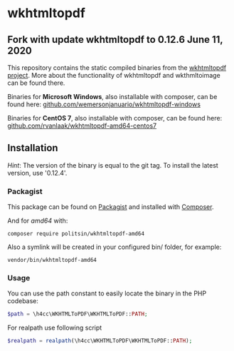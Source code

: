 wkhtmltopdf
================

Fork with update wkhtmltopdf to 0.12.6 June 11, 2020
-------

This repository contains the static compiled binaries from the [wkhtmltopdf project](http://wkhtmltopdf.org/).
More about the functionality of wkhtmltopdf and wkthmltoimage can be found there.

Binaries for __Microsoft Windows__, also installable with composer, can be found here: [github.com/wemersonjanuario/wkhtmltopdf-windows](https://github.com/wemersonjanuario/wkhtmltopdf-windows)

Binaries for __CentOS 7__, also installable with composer, can be found here: [github.com/rvanlaak/wkhtmltopdf-amd64-centos7](https://github.com/rvanlaak/wkhtmltopdf-amd64-centos7)

## Installation

_Hint_:
The version of the binary is equal to the git tag.
To install the latest version, use '0.12.4'.

### Packagist

This package can be found on [Packagist](http://packagist.org) and installed with [Composer](https://getcomposer.org/).

And for _amd64_ with:

    composer require politsin/wkhtmltopdf-amd64

Also a symlink will be created in your configured bin/ folder, for example:

    vendor/bin/wkhtmltopdf-amd64

### Usage

You can use the path constant to easily locate the binary in the PHP codebase: 

``` php
$path = \h4cc\WKHTMLToPDF\WKHTMLToPDF::PATH;
```

For realpath use following script

``` php
$realpath = realpath(\h4cc\WKHTMLToPDF\WKHTMLToPDF::PATH);
```

